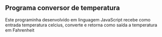 ## Programa conversor de temperatura

Este programinha desenvolvido em linguagem JavaScript recebe como entrada temperatura celcius, converte e retorna como saída a temperatura em Fahrenheit
